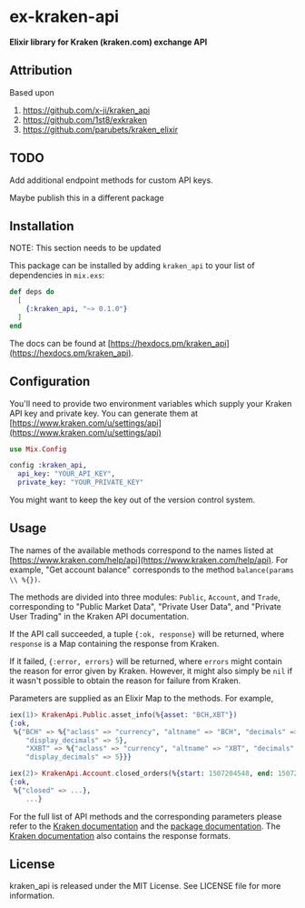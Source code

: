 # ex-kraken-api

**Elixir library for Kraken (kraken.com) exchange API**

## Attribution

Based upon

 1. https://github.com/x-ji/kraken_api
 2. https://github.com/1st8/exkraken
 3. https://github.com/parubets/kraken_elixir
 
## TODO

 Add additional endpoint methods for custom API keys.
 
 Maybe publish this in a different package

## Installation

NOTE: This section needs to be updated

This package can be installed
by adding `kraken_api` to your list of dependencies in `mix.exs`:

```elixir
def deps do
  [
    {:kraken_api, "~> 0.1.0"}
  ]
end
```

The docs can
be found at [https://hexdocs.pm/kraken_api](https://hexdocs.pm/kraken_api).

## Configuration
You'll need to provide two environment variables which supply your Kraken API key and private key. You can generate them at [https://www.kraken.com/u/settings/api](https://www.kraken.com/u/settings/api)

```elixir
use Mix.Config

config :kraken_api,
  api_key: "YOUR_API_KEY",
  private_key: "YOUR_PRIVATE_KEY"
```

You might want to keep the key out of the version control system.

## Usage
The names of the available methods correspond to the names listed at [https://www.kraken.com/help/api](https://www.kraken.com/help/api). For example, "Get account balance" corresponds to the method `balance(params \\ %{})`.

The methods are divided into three modules: `Public`, `Account`, and `Trade`, corresponding to "Public Market Data", "Private User Data", and "Private User Trading"
in the Kraken API documentation.

If the API call succeeded, a tuple `{:ok, response}` will be returned, where `response` is a Map containing the response from Kraken.

If it failed, `{:error, errors}` will be returned, where `errors` might contain the reason for error given by Kraken. However, it might also simply be `nil` if it wasn't possible to obtain the reason for failure from Kraken.

Parameters are supplied as an Elixir Map to the methods. For example, 

```elixir
iex(1)> KrakenApi.Public.asset_info(%{asset: "BCH,XBT"})
{:ok,
 %{"BCH" => %{"aclass" => "currency", "altname" => "BCH", "decimals" => 10,
    "display_decimals" => 5},
    "XXBT" => %{"aclass" => "currency", "altname" => "XBT", "decimals" => 10,
    "display_decimals" => 5}}}

iex(2)> KrakenApi.Account.closed_orders(%{start: 1507204548, end: 1507244548})
{:ok,
 %{"closed" => ...},
    ...}
```

For the full list of API methods and the corresponding parameters please refer to the [Kraken documentation](https://www.kraken.com/help/api) and the [package documentation](https://hexdocs.pm/kraken_api). The [Kraken documentation](https://www.kraken.com/help/api) also contains the response formats.

## License
kraken_api is released under the MIT License. See LICENSE file for more information.

